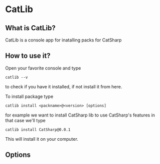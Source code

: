 # CatLib

## What is CatLib?
CatLib is a console app for inatalling packs for CatSharp

## How to use it?
Open your favorite console and type
```
catlib --v
```
to check if you have it installed, if not install it from here.

To install package type
```
catlib install <packname>@<version> [options]
```

for example we want to install CatSharp lib to use CatSharp's features
in that case we'll type
```
catlib install CatSharp@0.0.1
```
This will install it on your computer.

## Options
